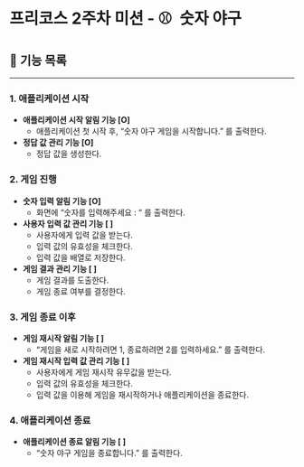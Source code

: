 # 프리코스 2주차 미션 - ⚾️  숫자 야구

## 🚀 기능 목록

---

### 1. 애플리케이션 시작

- **애플리케이션 시작 알림 기능 [O]**
  - 애플리케이션 첫 시작 후, “숫자 야구 게임을 시작합니다.” 를 출력한다.
- **정답 값 관리 기능 [O]**
  - 정답 값을 생성한다.

### 2. 게임 진행

- **숫자 입력 알림 기능 [O]**
  - 화면에 “숫자를 입력해주세요 : “ 를 출력한다.
- **사용자 입력 값 관리 기능 [ ]**
  - 사용자에게 입력 값을 받는다.
  - 입력 값의 유효성을 체크한다.
  - 입력 값을 배열로 저장한다.
- **게임 결과 관리 기능 [ ]**
  - 게임 결과를 도출한다.
  - 게임 종료 여부를 결정한다.

### 3. 게임 종료 이후

- **게임 재시작 알림 기능 [ ]**
  - “게임을 새로 시작하려면 1, 종료하려면 2를 입력하세요.” 를 출력한다.
- **게임 재시작 입력 값 관리 기능 [ ]**
  - 사용자에게 게임 재시작 유무값을 받는다.
  - 입력 값의 유효성을 체크한다.
  - 입력 값을 이용해 게임을 재시작하거나 애플리케이션을 종료한다.

### 4. 애플리케이션 종료

- **애플리케이션 종료 알림 기능 [ ]**
  - “숫자 야구 게임을 종료합니다.” 를 출력한다.
